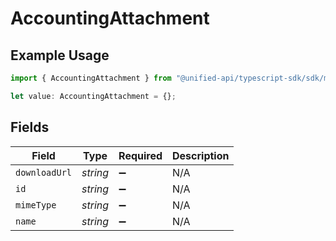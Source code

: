 # AccountingAttachment

## Example Usage

```typescript
import { AccountingAttachment } from "@unified-api/typescript-sdk/sdk/models/shared";

let value: AccountingAttachment = {};
```

## Fields

| Field              | Type               | Required           | Description        |
| ------------------ | ------------------ | ------------------ | ------------------ |
| `downloadUrl`      | *string*           | :heavy_minus_sign: | N/A                |
| `id`               | *string*           | :heavy_minus_sign: | N/A                |
| `mimeType`         | *string*           | :heavy_minus_sign: | N/A                |
| `name`             | *string*           | :heavy_minus_sign: | N/A                |